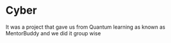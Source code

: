 # Cyber
It was a project that gave us from Quantum learning as known as MentorBuddy and we did it group wise 
